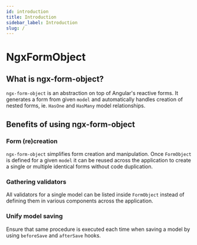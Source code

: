```yaml
---
id: introduction
title: Introduction
sidebar_label: Introduction
slug: /
---
```

# NgxFormObject

## What is ngx-form-object?

`ngx-form-object` is an abstraction on top of Angular's reactive forms. It generates a form from given `model` and automatically handles creation of nested forms, ie. `HasOne` and `HasMany` model relationships.

## Benefits of using ngx-form-object

### Form (re)creation

`ngx-form-object` simplifies form creation and manipulation. Once `FormObject` is defined for a given `model` it can be reused across the application to create a single or multiple identical forms without code duplication.

### Gathering validators

All validators for a single model can be listed inside `FormObject` instead of defining them in various components across the application.

### Unify model saving

Ensure that same procedure is executed each time when saving a model by using `beforeSave` and `afterSave` hooks.
